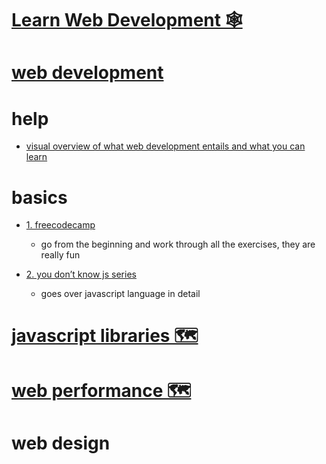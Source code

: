 # [Learn Web Development 🕸️](https://my.mindnode.com/85uh2iN4GPhBJpuyyuWks5a6niyypQA5TPBCGnAN#826.7,-290.4,2) 


# [web development](https://www.wikiwand.com/en/Web_development)


# help


- [visual overview of what web development entails and what you can learn](https://github.com/kamranahmedse/developer-roadmap)


# basics


- [1. freecodecamp](https://www.freecodecamp.com)
  - go from the beginning and work through all the exercises, they are really fun

- [2. you don’t know js series](https://github.com/getify/You-Dont-Know-JS)
  - goes over javascript language in detail


# [javascript libraries 🗺️](https://my.mindnode.com/5PazdXmKxEq1mDpksAfWUZFdJTpvAHpti6Cir1S2#50.6,-34.4,2)


# [web performance 🗺️](https://my.mindnode.com/TTiDHqPUigF91yBHAFSgbhNckeUAGZhNtxiavEPB)


# web design

